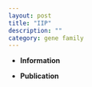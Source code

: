 ```yaml
---
layout: post
title: "IIP"
description: ""
category: gene family
---
```


* **Information**  

* **Publication**  


